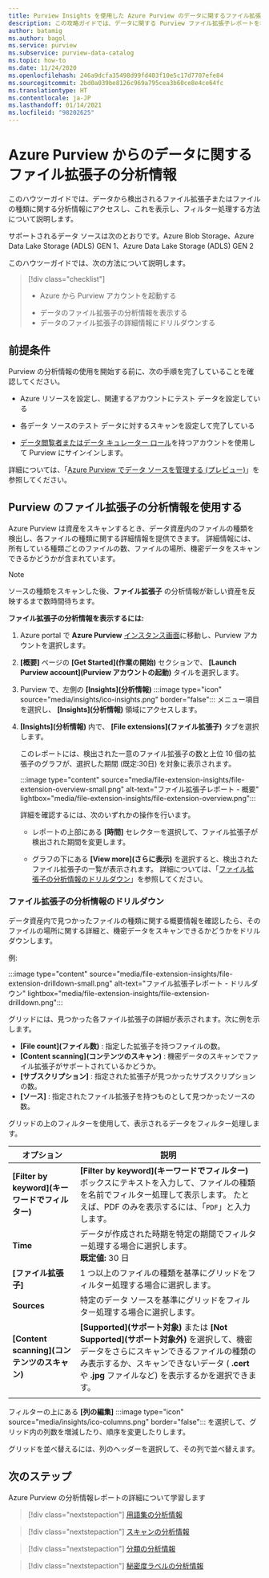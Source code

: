 ```yaml
---
title: Purview Insights を使用した Azure Purview のデータに関するファイル拡張子レポート
description: この攻略ガイドでは、データに関する Purview ファイル拡張子レポートを表示して使用する方法について説明します。
author: batamig
ms.author: bagol
ms.service: purview
ms.subservice: purview-data-catalog
ms.topic: how-to
ms.date: 11/24/2020
ms.openlocfilehash: 246a9dcfa35498d99fd403f10e5c17d7707efe84
ms.sourcegitcommit: 2bd0a039be8126c969a795cea3b60ce8e4ce64fc
ms.translationtype: HT
ms.contentlocale: ja-JP
ms.lasthandoff: 01/14/2021
ms.locfileid: "98202625"
---
```

# <a name="file-extension-insights-about-your-data-from-azure-purview"></a>Azure Purview からのデータに関するファイル拡張子の分析情報 

このハウツーガイドでは、データから検出されるファイル拡張子またはファイルの種類に関する分析情報にアクセスし、これを表示し、フィルター処理する方法について説明します。

サポートされるデータ ソースは次のとおりです。Azure Blob Storage、Azure Data Lake Storage (ADLS) GEN 1、Azure Data Lake Storage (ADLS) GEN 2

このハウツーガイドでは、次の方法について説明します。
> [!div class="checklist"]
> * Azure から Purview アカウントを起動する 
> - データのファイル拡張子の分析情報を表示する
> - データのファイル拡張子の詳細情報にドリルダウンする

## <a name="prerequisites"></a>前提条件 

Purview の分析情報の使用を開始する前に、次の手順を完了していることを確認してください。

- Azure リソースを設定し、関連するアカウントにテスト データを設定している

- 各データ ソースのテスト データに対するスキャンを設定して完了している

- [データ閲覧者またはデータ キュレーター ロール](catalog-permissions.md#azure-purviews-pre-defined-data-plane-roles)を持つアカウントを使用して Purview にサインインします。


詳細については、「[Azure Purview でデータ ソースを管理する (プレビュー)](manage-data-sources.md)」を参照してください。

## <a name="use-purview-file-extension-insights"></a>Purview のファイル拡張子の分析情報を使用する

Azure Purview は資産をスキャンするとき、データ資産内のファイルの種類を検出し、各ファイルの種類に関する詳細情報を提供できます。 詳細情報には、所有している種類ごとのファイルの数、ファイルの場所、機密データをスキャンできるかどうかが含まれています。

> [!NOTE]
> ソースの種類をスキャンした後、**ファイル拡張子** の分析情報が新しい資産を反映するまで数時間待ちます。

**ファイル拡張子の分析情報を表示するには:**

1. Azure portal で **Azure Purview** [インスタンス画面](https://aka.ms/purviewportal)に移動し、Purview アカウントを選択します。

1. **[概要]** ページの **[Get Started]\(作業の開始\)** セクションで、 **[Launch Purview account]\(Purview アカウントの起動\)** タイルを選択します。

1. Purview で、左側の **[Insights]\(分析情報\)** :::image type="icon" source="media/insights/ico-insights.png" border="false"::: メニュー項目を選択し、 **[Insights]\(分析情報\)** 領域にアクセスします。
    
1. **[Insights]\(分析情報\)** 内で、 **[File extensions]\(ファイル拡張子\)** タブを選択します。

    このレポートには、検出された一意のファイル拡張子の数と上位 10 個の拡張子のグラフが、選択した期間 (既定:30日) を対象に表示されます。

    :::image type="content" source="media/file-extension-insights/file-extension-overview-small.png" alt-text="ファイル拡張子レポート - 概要" lightbox="media/file-extension-insights/file-extension-overview.png":::

    詳細を確認するには、次のいずれかの操作を行います。

    - レポートの上部にある **[時間]** セレクターを選択して、ファイル拡張子が検出された期間を変更します。
    
    - グラフの下にある **[View more]\(さらに表示\)** を選択すると、検出されたファイル拡張子の一覧が表示されます。 詳細については、「[ファイル拡張子の分析情報のドリルダウン](#file-extension-insights-drilldown)」を参照してください。 

### <a name="file-extension-insights-drilldown"></a>ファイル拡張子の分析情報のドリルダウン

データ資産内で見つかったファイルの種類に関する概要情報を確認したら、そのファイルの場所に関する詳細と、機密データをスキャンできるかどうかをドリルダウンします。

例:

:::image type="content" source="media/file-extension-insights/file-extension-drilldown-small.png" alt-text="ファイル拡張子レポート - ドリルダウン" lightbox="media/file-extension-insights/file-extension-drilldown.png":::

グリッドには、見つかった各ファイル拡張子の詳細が表示されます。次に例を示します。

- **[File count]\(ファイル数\)** : 指定した拡張子を持つファイルの数。
- **[Content scanning]\(コンテンツのスキャン\)** : 機密データのスキャンでファイル拡張子がサポートされているかどうか。
- **[サブスクリプション]** : 指定された拡張子が見つかったサブスクリプションの数。
- **[ソース]** : 指定されたファイル拡張子を持つものとして見つかったソースの数。



グリッドの上のフィルターを使用して、表示されるデータをフィルター処理します。

|オプション  |説明  |
|---------|---------|
|**[Filter by keyword]\(キーワードでフィルター\)**     |    **[Filter by keyword]\(キーワードでフィルター\)** ボックスにテキストを入力して、ファイルの種類を名前でフィルター処理して表示します。 たとえば、PDF のみを表示するには、「`PDF`」と入力します。     |
|**Time**        | データが作成された時期を特定の期間でフィルター処理する場合に選択します。 <br>**既定値:** 30 日  |
|**[ファイル拡張子]**     |1 つ以上のファイルの種類を基準にグリッドをフィルター処理する場合に選択します。        |
|**Sources**    |特定のデータ ソースを基準にグリッドをフィルター処理する場合に選択します。 |
|**[Content scanning]\(コンテンツのスキャン\)**     |**[Supported]\(サポート対象\)** または **[Not Supported]\(サポート対象外\)** を選択して、機密データをさらにスキャンできるファイルの種類のみ表示するか、スキャンできないデータ ( **.cert** や **.jpg** ファイルなど) を表示するかを選択できます。 |
| | |

フィルターの上にある **[列の編集]** :::image type="icon" source="media/insights/ico-columns.png" border="false"::: を選択して、グリッド内の列数を増減したり、順序を変更したりします。 

グリッドを並べ替えるには、列のヘッダーを選択して、その列で並べ替えます。
## <a name="next-steps"></a>次のステップ

Azure Purview の分析情報レポートの詳細について学習します
> [!div class="nextstepaction"]
> [用語集の分析情報](glossary-insights.md)

> [!div class="nextstepaction"]
> [スキャンの分析情報](scan-insights.md)

> [!div class="nextstepaction"]
> [分類の分析情報](./classification-insights.md)

> [!div class="nextstepaction"]
> [秘密度ラベルの分析情報](sensitivity-insights.md)
